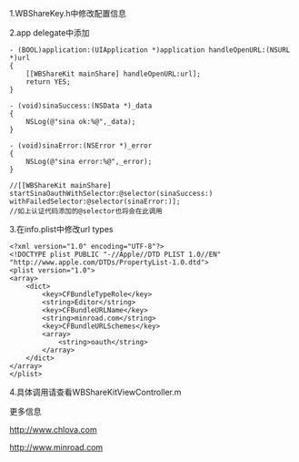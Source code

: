 1.WBShareKey.h中修改配置信息

2.app delegate中添加

    - (BOOL)application:(UIApplication *)application handleOpenURL:(NSURL *)url
    {
        [[WBShareKit mainShare] handleOpenURL:url];   
        return YES;
    }
    
    - (void)sinaSuccess:(NSData *)_data
    {
        NSLog(@"sina ok:%@",_data);
    }

    - (void)sinaError:(NSError *)_error
    {
        NSLog(@"sina error:%@",_error);
    }
    
    //[[WBShareKit mainShare] startSinaOauthWithSelector:@selector(sinaSuccess:) withFailedSelector:@selector(sinaError:)];
    //如上认证代码添加的@selector也将会在此调用

3.在info.plist中修改url types

    <?xml version="1.0" encoding="UTF-8"?>
    <!DOCTYPE plist PUBLIC "-//Apple//DTD PLIST 1.0//EN" "http://www.apple.com/DTDs/PropertyList-1.0.dtd">
    <plist version="1.0">
    <array>
    	<dict>
    		<key>CFBundleTypeRole</key>
    		<string>Editor</string>
    		<key>CFBundleURLName</key>
    		<string>minroad.com</string>
    		<key>CFBundleURLSchemes</key>
    		<array>
    			<string>oauth</string>
    		</array>
    	</dict>
    </array>
    </plist>

4.具体调用请查看WBShareKitViewController.m

更多信息

http://www.chlova.com

http://www.minroad.com